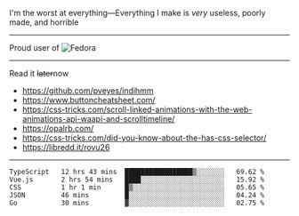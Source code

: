 I'm the worst at everything—Everything I make is *very* useless, poorly made, and horrible

___
Proud user of ![Fedora](https://img.shields.io/badge/-Fedora-white?style=flat-square&logo=fedora)

___
Read it <s>later</s>now
- https://github.com/pveyes/indihmm
- https://www.buttoncheatsheet.com/
- https://css-tricks.com/scroll-linked-animations-with-the-web-animations-api-waapi-and-scrolltimeline/
- https://opalrb.com/
- https://css-tricks.com/did-you-know-about-the-has-css-selector/
- https://libredd.it/rovu26

___
<!--START_SECTION:waka-->
```text
TypeScript   12 hrs 43 mins  █████████████████▒░░░░░░░   69.62 % 
Vue.js       2 hrs 54 mins   ████░░░░░░░░░░░░░░░░░░░░░   15.92 % 
CSS          1 hr 1 min      █▒░░░░░░░░░░░░░░░░░░░░░░░   05.65 % 
JSON         46 mins         █░░░░░░░░░░░░░░░░░░░░░░░░   04.24 % 
Go           30 mins         ▓░░░░░░░░░░░░░░░░░░░░░░░░   02.75 % 
```
<!--END_SECTION:waka-->
